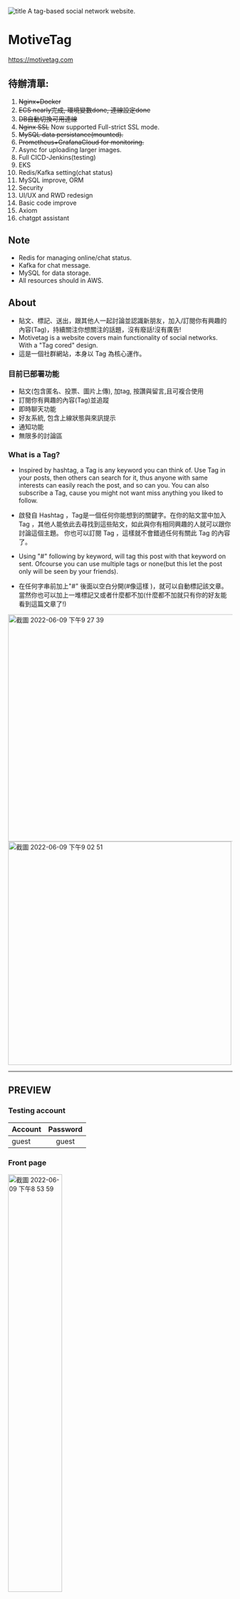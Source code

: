![title](https://user-images.githubusercontent.com/56625237/173245676-b0f6ed11-947e-4b86-ac2b-6dc098fbf1f1.png)
A tag-based social network website.

# MotiveTag
https://motivetag.com

## 待辦清單:
1. ~~Nginx+Docker~~
2. ~~ECS nearly完成, 環境變數done, 連線設定done~~
3. ~~DB自動切換可用連線~~ 
4. ~~Nginx SSL~~ Now supported Full-strict SSL mode.
5. ~~MySQL data persistance(mounted).~~
6. ~~Prometheus+GrafanaCloud for monitoring.~~
7. Async for uploading larger images.
8. Full CICD-Jenkins(testing)
9. EKS
10. Redis/Kafka setting(chat status)
11. MySQL improve, ORM
12. Security
13. UI/UX and RWD redesign
14. Basic code improve
15. Axiom
16. chatgpt assistant

## Note
* Redis for managing online/chat status.
* Kafka for chat message.
* MySQL for data storage.
* All resources should in AWS.

## About
* 貼文、標記、送出，跟其他人一起討論並認識新朋友，加入/訂閱你有興趣的內容(Tag)，持續關注你想關注的話題，沒有廢話!沒有廣告!
* Motivetag is a website covers main functionality of social networks. With a "Tag cored" design.
* 這是一個社群網站，本身以 Tag 為核心運作。

### 目前已部署功能
* 貼文(包含匿名、投票、圖片上傳), 加tag, 按讚與留言,且可複合使用
* 訂閱你有興趣的內容(Tag)並追蹤
* 即時聊天功能
* 好友系統, 包含上線狀態與來訊提示
* 通知功能
* 無限多的討論區

### What is a Tag?

* Inspired by hashtag, a Tag is any keyword you can think of. Use Tag in your posts, then others can search for it, thus anyone with same interests can easily reach the post, and so can you. You can also subscribe a Tag, cause you might not want miss anything you liked to follow.
* 啟發自 Hashtag ，Tag是一個任何你能想到的關鍵字。在你的貼文當中加入 Tag ，其他人能依此去尋找到這些貼文，如此與你有相同興趣的人就可以跟你討論這個主題。
你也可以訂閱 Tag ，這樣就不會錯過任何有關此 Tag 的內容了。

* Using "#" following by keyword, will tag this post with that keyword on sent. Ofcourse you can use multiple tags or none(but this let the post only will be seen by your friends).
* 在任何字串前加上"#" 後面以空白分開(#像這樣 )，就可以自動標記該文章。當然你也可以加上一堆標記又或者什麼都不加(什麼都不加就只有你的好友能看到這篇文章了!)

<img width="509" alt="截圖 2022-06-09 下午9 27 39" src="https://user-images.githubusercontent.com/56625237/172858559-ead4c27c-fe52-42cd-a186-84adecdfcba8.png">


<img width="501" alt="截圖 2022-06-09 下午9 02 51" src="https://user-images.githubusercontent.com/56625237/172853490-67223880-8baf-406e-80ee-ef92f8594123.png">


---

## PREVIEW

### Testing account
| Account     | Password|
| ------------- |:-------------:|
| guest     | guest | 


### Front page
<img width="1327" alt="截圖 2022-06-09 下午8 53 59" src="https://user-images.githubusercontent.com/56625237/172851655-beb06ce6-0d45-4943-b34b-886799ac5339.png" style="width:49%;">

### User page(Main page)
<img width="1327" alt="截圖 2022-06-09 下午8 59 41" src="https://user-images.githubusercontent.com/56625237/172852759-20085ebb-5ced-4c35-bb49-803f0899957f.png" style="width:49%;">

### Tag subscribe
<img width="284" alt="截圖 2022-06-09 下午9 00 57" src="https://user-images.githubusercontent.com/56625237/172853054-36d8e15f-aff2-42c9-a5ad-bc2cb748d2e1.png">


### Friend & online status
<img width="277" alt="截圖 2022-06-09 下午9 29 08" src="https://user-images.githubusercontent.com/56625237/172858835-c76548e2-6ce0-45e1-8c6f-7e29a3305c32.png">




---

## Functions

### Member
* User avatar.
* Levels with activities.
* Personal custom message.
* Click on user avatar or friend status to show his/her personal information.
### Tag
* Trend - Order by the number of subscribers.
* Tag subscribe.
* PrimeTag - Experimental tag that has specific ability.
    1. Beginner's guide Tag.(新手引導) Initial attached to new users.
    2. Anonymous Tag.
### Post & Comment
* Displays following content/posts. 
    1. Contains tag you subscribed. 
    2. Friend post. 
    3. Your own posts(include secret post).
* Tag - Automatically insert any tag with #keyword in your posts.
* Thumbs up or down.
* Vote - Praise democracy.
* Anonymous - Special tag, can imply post with anonymous, only those who subscribes Anonymous tag will see them, but they won't know the poster. 
* Upload Image - Share images with others.
* Secret - A ONLY YOU CAN SEE post.
<dt>Tags, Vote, Anonymous, image upload can use separately or together!</dt>

* Tag of interest - Search for specific tagged content.
* Refresh posts with the button located in middle of nav bar.
* Up & Down scoring - Leave your comment with scroe!
### Chat
* OK with multi-window chat.
* Ringing - When someone wants to start a chat with you, will recieve a shaking effect on the chat image.
* Online status - Online = blue, Offline = red
### Notification
* Informs you with friendship status update and offline calling.
### Tag forum (In progress)
This idea comes when the website is almost done. The final goal is to create a 「Any Tag is a individual discussion area」environment. And will use the PrimeTag to enforce the forum feature. Stay tuned!


---

## Tech & tool used 
### Frontend
* HTML
* CSS
* Javascript
    * Tools
        * Moment.js - Time management.
        * Chart.js - Chart display.
        * Socket.io - For websocket protocol, a real-time communication library.
    * Tech
        * AJAX

### Backend
* Use Python
* Flask
    * Tools
        * Flask-socketio - Server side websocket connetion tool.
        * Virtualenv
        * boto3 - Upload images to AWS.
        * Pymysql
            * Connection Pool - Maintain connections between RDS and Flask.
    * Tech
        * RESTful API
        * MVC

### Database
* MySQL
    * Tools
        * MySQL workbench
    * Tech 
        * Database normalization

### Version control
* Git
* Github

### Deploy
* Docker
* Docker hub

### AWS
* EC2
    * NGINX : Reverse proxy, and cache static files.
    * Linux-Ubuntu
* Route53 : Domain name mabage.
* Elastic LoadBalancer : Imply with HTTPS protocol.
* RDS : A relational database with simple set up and easy to use, include backup.
* S3 : Storing images.
* CloudFront : Reduces latency when delivering images to users.

---

## Structure

### Database
<img width="683" alt="截圖 2022-06-11 下午5 45 15" src="https://user-images.githubusercontent.com/56625237/173182791-a17bc194-b150-4350-99f1-9ccea75d641f.png">


### AWS
<img width="1023" alt="截圖 2022-06-14 上午2 32 08" src="https://user-images.githubusercontent.com/56625237/173420968-f6c5a324-6646-49e9-ae22-2512e79285f2.png">


---



